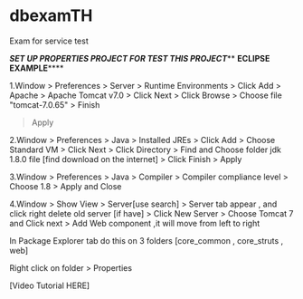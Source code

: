 # dbexamTH
Exam for service test

*******SET UP PROPERTIES PROJECT FOR TEST THIS PROJECT*********
**********************ECLIPSE EXAMPLE**************************

1.Window > Preferences > Server > Runtime Environments > Click Add > Apache > Apache Tomcat v7.0 > Click Next > Click Browse > Choose file "tomcat-7.0.65" > Finish
> Apply


2.Window > Preferences > Java > Installed JREs > Click Add > Choose Standard VM > Click Next >  Click Directory > Find and Choose folder jdk 1.8.0 file [find download on the internet] > Click Finish > Apply 


3.Window > Preferences > Java > Compiler > Compiler compliance level > Choose 1.8 > Apply and Close


4.Window > Show View > Server[use search] > Server tab appear , and click right delete old server [if have] > Click New Server > Choose Tomcat 7 and Click next > Add Web component ,it will move from left to right

In Package Explorer tab do this on 3 folders [core_common , core_struts , web]

Right click on folder > Properties

[Video Tutorial HERE]
